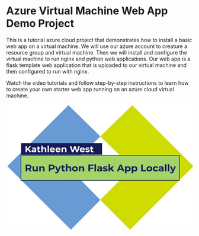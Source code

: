 # Azure Virtual Machine Web App Demo Project
 
 This is a tutorial azure cloud project that demonstrates how to install a basic web app on a virtual machine. We will use our azure account to creature a resource group and virtual machine. Then we will install and configure the virtual machine to run nginx and python web applications. Our web app is a flask template web application that is uploaded to our virtual machine and then configured to run with nginx.
 
 Watch the video tutorials and follow step-by-step instructions to learn how to create your own starter web app running on an azure cloud virtual machine.
 
[![Watch the tutorial video](images/RunFlaskPythonLocallyPoster.jpg)](videos/Step1-RunFlaskAppLocally/RunFlaskPythonLocally.mp4 "How to run Flask Python web app locally")
